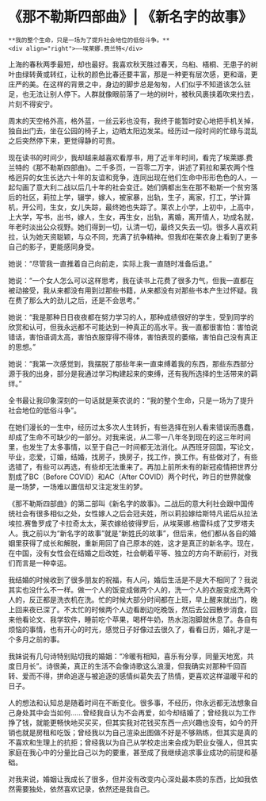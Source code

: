 # 《那不勒斯四部曲》| 《新名字的故事》

``` admonish note
**我的整个生命，只是一场为了提升社会地位的低俗斗争。**
<div align="right">——埃莱娜.费兰特</div>
```

上海的春秋两季最短，却也最好。我喜欢秋天胜过春天，乌桕、梧桐、无患子的树叶由绿转黄或转红，让秋的颜色比春还要丰富，那是一种更有层次感，更和谐，更庄严的美。在这样的背景之中，身边的脚步总是匆匆，人们似乎不知道该怎么驻足，也无法让别人停下。人群就像眼前落了一地的树叶，被秋风裹挟着吹来扫去，片刻不得安宁。

周末的天空格外高，格外蓝，一丝云彩也没有，我终于能暂时安心地把手机关掉，独自出门去，坐在公园的椅子上，边晒太阳边发呆。经历过一段时间的忙碌与混乱之后突然停下来，更觉得静的可贵。

现在读书的时间少，我却越来越喜欢看厚书，用了近半年时间，看完了埃莱娜.费兰特的《那不勒斯四部曲》。二千多页，一百零二万字，讲述了莉拉和莱农两个性格迥异的女生长达六十年的友谊和竞争，连同出现在他们生命中形形色色的人，一起勾画了意大利二战以后几十年的社会变迁。她们俩都出生在那不勒斯一个贫穷落后的社区，莉拉上学，辍学，嫁人，被家暴，出轨，生子，离家，打工，学计算机，开公司，生女，女儿失踪，最终她也失踪了。莱农上小学，上初中，上高中，上大学，写书，出书，嫁人，生女，再生女，出轨，离婚，离开情人，功成名就，年老时淡出公众视野。她们得到一切，认清一切，最终又失去一切。很多人喜欢莉拉，认为她天资聪颖，与众不同，充满了抗争精神。但我却在莱农身上看到了更多自己的影子，更能感同身受。

她说：“尽管我一直推着自己向前走，实际上我一直随时准备后退。”

她说：“一个女人怎么可以这样思考，我在读书上花费了很多力气，但我一直都在被动接受，我从来都没有用到过那些书籍，从来都没有对那些书本产生过怀疑。我在费了那么大的劲儿之后，还是不会思考。”

她说：“我是那种日日夜夜都在努力学习的人，那种成绩很好的学生，受到同学的欣赏和认可，但我永远都不可能达到一种真正的高水平。我一直都很害怕：害怕说错话，害怕语调太高，害怕衣服穿得不得体，害怕表现的萎缩，害怕自己没有真正的思想。”

她说：“我第一次感觉到，我摆脱了那些年来一直束缚着我的东西，那些东西部分源于我的出身，部分是我通过学习构建起来的束缚，还有我所选择的生活带来的羁绊。”

全书最让我印象深刻的一句话就是莱农说的：“我的整个生命，只是一场为了提升社会地位的低俗斗争”。

在她们漫长的一生中，经历过太多次人生转折，有些选择在别人看来错误而愚蠢，却成了生命不可缺少的一部分。对我来说，从二零一八年冬到现在的这三年时间里，也发生了太多事情，以至于自己一时间都无法消化。从西班牙回国，写论文，毕业，恋爱，订婚，结婚，找房子，换房子，找工作，换工作。有些做对了，有些选错了，有些可以再选，有些却无法重来了。再加上前所未有的新冠疫情把世界分割成了BC（Before COVID）和AC（After COVID）两个时代，昨日的世界就像是一场梦，一场难以置信却又注定发生的梦。

《那不勒斯四部曲》的第二部叫《新名字的故事》。二战后的意大利社会跟中国传统社会有很多相似之处，女性嫁人之后会冠夫姓，所以莉拉嫁给斯特凡诺后从拉法埃拉.赛鲁罗成了卡拉奇太太，莱农嫁给彼得罗后，从埃莱娜.格雷科成了艾罗塔夫人。我之前以为“新名字的故事”就是“新姓氏的故事”，但后来，他们都从各自的婚姻里获得了成长和解脱，重新用回了自己原本的姓，这才是真正的新名字。现在，在中国，没有女性会在结婚之后改姓，社会朝着平等、独立的方向不断前行，对我们而言是一种幸运。

我结婚的时候收到了很多朋友的祝福，有人问，婚后生活是不是大不相同了？我说其实也没什么不一样。做一个人的饭变成做两个人的，洗一个人的衣服变成洗两个人的，反正都是洗衣机在洗。忙的时候大部分时间都在上班，早上醒来就出门，晚上回来夜已深了。不太忙的时候两个人边看剧边吃晚饭，然后去公园散步消食，回来他看论文、我学软件，睡前吃个苹果，喝杯牛奶，热水泡泡脚就休息了。各自有烦恼的事情，也有开心的时光，感觉日子好像过去很久了，看看日历，婚礼才是一个多月之前的事。

我妹说有几句诗特别贴切我的婚姻：“冷暖有相知，喜乐有分享，同量天地宽，共度日月长”。诗很美，真正的生活不会像诗歌这么浪漫，但我确实对那种千回百转、爱而不得，拼命追逐与被追逐的感情纠葛失去了热情，更喜欢这样温暖平和的日子。

人的想法和认知总是随着时间在不断变化。很多事，不经历，你永远都无法想象自己身处其中会当如何……曾经我自认为不会再爱，如今却结婚了；曾经我以为工作挣了钱，就能更畅快地买买买，但其实我对花钱买东西一点兴趣也没有，如今的开销也就是房租和吃饭；曾经我以为自己渲染出图做不好是不够熟练，但其实是真的不喜欢和生理上的抗拒；曾经我以为自己从学校走出来会成为职业女强人，但其实家庭在我心中的分量比自己以为的要重，甚至成了我继续追求事业成功的前提和基础。

对我来说，婚姻让我成长了很多，但并没有改变内心深处最本质的东西，比如我依然需要独处，依然喜欢记录，依然还是我自己。
